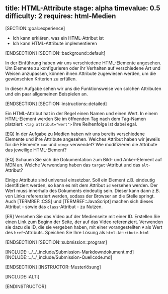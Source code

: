 title: HTML-Attribute
stage: alpha
timevalue: 0.5
difficulty: 2
requires: html-Medien
---
[SECTION::goal::experience]

- Ich kann erklären, was ein HTML-Attribut ist
- Ich kann HTML-Attribute implementieren

[ENDSECTION]
[SECTION::background::default]

In der Einführung haben wir uns verschiedene HTML-Elemente angesehen.
Um Elemente zu konfigurieren oder ihr Verhalten auf verschiedene Art und Weisen anzupassen,
können ihnen Attribute zugewiesen werden, um die gewünschten Kriterien zu erfüllen.

In dieser Aufgabe sehen wir uns die Funktionsweise von solchen Attributen 
und ein paar allgemeinen Beispielen an.

[ENDSECTION]
[SECTION::instructions::detailed]

Ein HTML-Attribut hat in der Regel einen Namen und einen Wert. 
In einem HTML-Element werden Sie im öffnenden Tag nach dem Tag-Namen platziert:
`<tag attribut="wert">`
Ihre Reihenfolge ist dabei egal.


[EQ] In der Aufgabe zu Medien haben wir uns bereits verschiedene Elemente und ihre Attribute angesehen.
Welches Attribut haben wir jeweils für die Elemente `<a>` und `<img>` verwendet? 
Wie modifizieren die Attribute das jeweilige HTML-Element?

[EQ] Schauen Sie sich die Dokumentation zum Bild- und Anker-Element auf MDN an.
Welche Verwendung haben das `target`-Attribut und das `alt`-Attribut?

Einige Attribute sind universal einsetzbar. 
Soll ein Element z.B. eindeutig identifiziert werden, so kann es mit dem Attribut `id` versehen werden. 
Der Wert muss innerhalb des Dokuments eindeutig sein.
Dieser kann dann z.B. von Links referenziert werden, sodass der Browser an die Stelle springt.
Auch [TERMREF::CSS] und [TERMREF::JavaScript] machen sich dieses Attribut - sowie das `class`-Attribut - zu Nutzen.

[ER] Versehen Sie das Video auf der Medienseite mit einer ID. 
Erstellen Sie einen Link zum Beginn der Seite, der auf das Video referenziert.
Verwenden sie dazu die ID, die sie vergeben haben, mit einer vorangestellten `#` als Wert des `href`-Attributs.
Speichen Sie Ihre Lösung als `html-Attribute.html`


[ENDSECTION]
[SECTION::submission::program]

[INCLUDE::../../_include/Submission-Markdowndokument.md]
[INCLUDE::../../_include/Submission-Quellcode.md]

[ENDSECTION]
[INSTRUCTOR::Musterlösung]

[INCLUDE::ALT:]

[ENDINSTRUCTOR]

